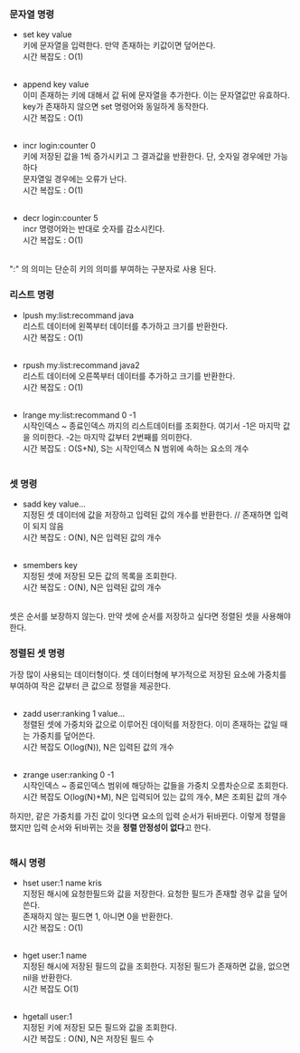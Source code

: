 ### 문자열 명령
* set key value <br>
  키에 문자열을 입력한다. 만약 존재하는 키값이면 덮어쓴다. <br>
  시간 복잡도 : O(1) <br>
  <br>

* append key value <br> 
  이미 존재하는 키에 대해서 값 뒤에 문자열을 추가한다. 이는 문자열값만 유효하다. <br>
  key가 존재하지 않으면 set 명령어와 동일하게 동작한다. <br>
  시간 복잡도 : O(1) <br>
  <br>
  
* incr login:counter 0 <br>
  키에 저장된 값을 1씩 증가시키고 그 결과값을 반환한다. 단, 숫자일 경우에만 가능하다<br>
  문자열일 경우에는 오류가 난다. <br>
  시간 복잡도 : O(1) <br>
  <br>
  
* decr login:counter 5 <br>
  incr 명령어와는 반대로 숫자를 감소시킨다.<br>
  시간 복잡도 : O(1) <br>
  <br>
  
":" 의 의미는 단순히 키의 의미를 부여하는 구분자로 사용 된다. <br>
  
### 리스트 명령
* lpush my:list:recommand java <br>
  리스트 데이터에 왼쪽부터 데이터를 추가하고 크기를 반환한다. <br>
  시간 복잡도 : O(1) <br>
  <br>

* rpush my:list:recommand java2 <br>
  리스트 데이터에 오른쪽부터 데이터를 추가하고 크기를 반환한다. <br>
  시간 복잡도 : O(1) <br>
  <br>
  
* lrange my:list:recommand 0 -1 <br>
  시작인덱스 ~ 종료인덱스 까지의 리스트데이터를 조회한다. 여기서 -1은 마지막 값을 의미한다. -2는 
  마지막 값부터 2번째를 의미한다.<br>
  시간 복잡도 : O(S+N), S는 시작인덱스 N 범위에 속하는 요소의 개수 <br>
  <br>
  
### 셋 명령
* sadd key value... <br>
  지정된 셋 데이터에 값을 저장하고 입력된 값의 개수를 반환한다. // 존재하면 입력이 되지 않음 <br>
  시간 복잡도 : O(N), N은 입력된 값의 개수 <br>
  <br>
  
* smembers key <br>
  지정된 셋에 저장된 모든 값의 목록을 조회한다. <br>
  시간 복잡도 : O(N), N은 입력된 값의 개수 <br>
  <br>
  
셋은 순서를 보장하지 않는다. 만약 셋에 순서를 저장하고 싶다면 정렬된 셋을 사용해야 한다. <br>

### 정렬된 셋 명령
가장 많이 사용되는 데이터형이다. 셋 데이터형에 부가적으로 저장된 요소에 가중치를 부여하여 
작은 값부터 큰 값으로 정렬을 제공한다. <br>
<br>

* zadd user:ranking 1 value... <br>
  정렬된 셋에 가중치와 값으로 이루어진 데이턱를 저장한다. 이미 존재하는 값일 때는 가중치를 덮어쓴다. <br>
  시간 복잡도 O(log(N)), N은 입력된 값의 개수 <br>
  <br>

* zrange user:ranking 0 -1 <br>
  시작인덱스 ~ 종료인덱스 범위에 해당하는 값들을 가중치 오름차순으로 조회한다. <br>
  시간 복잡도 O(log(N)+M), N은 입력되어 있는 값의 개수, M은 조회된 값의 개수
  <br>
  
하지만, 같은 가중치를 가진 값이 잇다면 요소의 입력 순서가 뒤바뀐다. 이렇게 정렬을 했지만 입력 순서와 뒤바뀌는 것을
**정렬 안정성이 없다**고 한다. <br>
<br>

### 해시 명령
* hset user:1 name kris <br>
  지정된 해시에 요청한필드와 값을 저장한다. 요청한 필드가 존재할 경우 값을 덮어쓴다. <br>
  존재하지 않는 필드면 1, 아니면 0을 반환한다. <br>
  시간 복잡도 : O(1) <br>
  <br>
  
* hget user:1 name <br>
  지정된 해시에 저장된 필드의 값을 조회한다. 지정된 필드가 존재하면 값을, 없으면 nil을 반환한다. <br>
  시간 복잡도 O(1) <br>
  <br>
  
* hgetall user:1 <br>
  지정된 키에 저장된 모든 필드와 값을 조회한다. <br>
  시간 복잡도 : O(N), N은 저장된 필드 수 <br>
  <br>
  